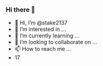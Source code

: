 ### Hi there 👋
- 👋 Hi, I’m @stake2137
- 👀 I’m interested in ...
- 🌱 I’m currently learning ...
- 💞️ I’m looking to collaborate on ...
- 📫 How to reach me ...
- 17
<!--
**Themanhdh/themanhdh** is a ✨ _special_ ✨ repository because its `README.md` (this file) appears on your GitHub profile.


